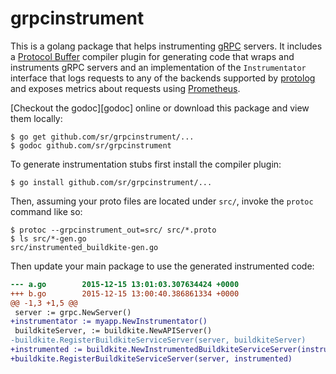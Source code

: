 grpcinstrument
==============

This is a golang package that helps instrumenting [gRPC][] servers. It includes
a [Protocol Buffer][pb] compiler plugin for generating code that wraps and
instruments gRPC servers and an implementation of the `Instrumentator` interface
that logs requests to any of the backends supported by [protolog][] and exposes
metrics about requests using [Prometheus][].

[gRPC]: http://www.grpc.io
[pb]: https://developers.google.com/protocol-buffers/?hl=en
[protolog]: https://github.com/peter-edge/go-protolog
[Prometheus]: http://prometheus.io

[Checkout the godoc][godoc] online or download this package and view them
locally:

    $ go get github.com/sr/grpcinstrument/...
    $ godoc github.com/sr/grpcinstrument

To generate instrumentation stubs first install the compiler plugin:

    $ go install github.com/sr/grpcinstrument/...

Then, assuming your proto files are located under `src/`, invoke the `protoc`
command like so:

    $ protoc --grpcinstrument_out=src/ src/*.proto
    $ ls src/*-gen.go
    src/instrumented_buildkite-gen.go

Then update your main package to use the generated instrumented code:

```diff
--- a.go        2015-12-15 13:01:03.307634424 +0000
+++ b.go        2015-12-15 13:00:40.386861334 +0000
@@ -1,3 +1,5 @@
 server := grpc.NewServer()
+instrumentator := myapp.NewInstrumentator()
 buildkiteServer, := buildkite.NewAPIServer()
-buildkite.RegisterBuildkiteServiceServer(server, buildkiteServer)
+instrumented := buildkite.NewInstrumentedBuildkiteServiceServer(instrumentator, buildkiteServer)
+buildkite.RegisterBuildkiteServiceServer(server, instrumented)
```
